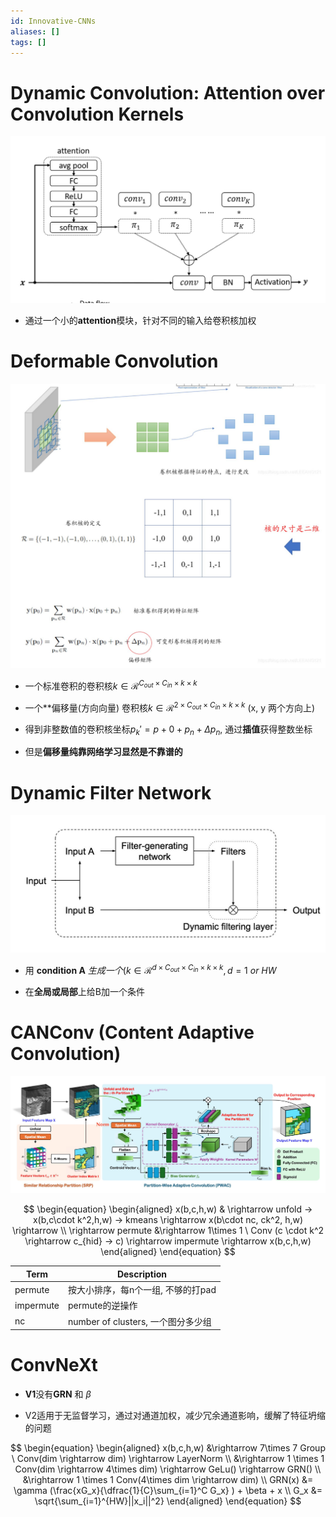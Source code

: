 ```yaml
---
id: Innovative-CNNs
aliases: []
tags: []
---
```


# Dynamic Convolution: Attention over Convolution Kernels  

![](./imgs/Dynamic_Conv.png)  

- 通过一个小的**attention**模块，针对不同的输入给卷积核加权  
      
# Deformable Convolution  

![](./imgs/Deformable_Conv.png)  

- 一个标准卷积的卷积核$k \in \mathcal R^{C_{out} \times C_{in} \times k \times k}$

- 一个**偏移量(方向向量) 卷积核$k \in \mathcal R^{2 \times C_{out} \times C_{in} \times k \times k}$ (x, y 两个方向上)
      
- 得到非整数值的卷积核坐标$p_k'= p+0 + p_n + \Delta p_n$, 通过**插值**获得整数坐标
      
- 但是**偏移量纯靠网络学习显然是不靠谱的**  

# Dynamic Filter Network  

![](./imgs/Dynamic-Filter-Network.png)

- 用 **condition A** $ 生成一个 (k \in \mathcal R^{d \times C_{out} \times C_{in} \times k \times k}, d = 1\ or \ HW$

- 在**全局或局部**上给B加一个条件  
    
# CANConv (Content Adaptive Convolution)  
    
![](./imgs/CANConv.png)

$$
\begin{equation}
\begin{aligned}
x(b,c,h,w) & \rightarrow unfold -> x(b,c\cdot k^2,h,w) -> kmeans \rightarrow x(b\cdot nc, ck^2, h,w) \rightarrow \\ 
\rightarrow permute &\rightarrow 1\times 1 \ Conv (c \cdot k^2 \rightarrow c_{hid} -> c) \rightarrow impermute \rightarrow x(b,c,h,w)
\end{aligned}
\end{equation}
$$

| Term | Description |
|---|---|
| permute | 按大小排序，每n个一组, 不够的打pad |
| impermute | permute的逆操作 |
| nc | number of clusters, 一个图分多少组 |
      
# ConvNeXt

- **V1**没有**GRN** 和 $\beta$

- V2适用于无监督学习，通过对通道加权，减少冗余通道影响，缓解了特征坍缩的问题

$$
\begin{equation}
\begin{aligned}
x(b,c,h,w) &\rightarrow 7\times 7 Group \ Conv(dim \rightarrow dim) \rightarrow LayerNorm \\ 
&\rightarrow 1 \times 1 Conv(dim \rightarrow 4\times dim) \rightarrow GeLu() \rightarrow GRN() \\ 
&\rightarrow 1 \times 1 Conv(4\times dim \rightarrow dim) \\ 
GRN(x) &= \gamma (\frac{xG_x}{\dfrac{1}{C}\sum_{i=1}^C G_x} ) + \beta + x \\ 
G_x &= \sqrt{\sum_{i=1}^{HW}||x_i||^2}
\end{aligned}
\end{equation}
$$
